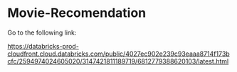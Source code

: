 # Movie-Recomendation

Go to the following link:

https://databricks-prod-cloudfront.cloud.databricks.com/public/4027ec902e239c93eaaa8714f173bcfc/2594974024605020/3147421811189719/6812779388620103/latest.html
